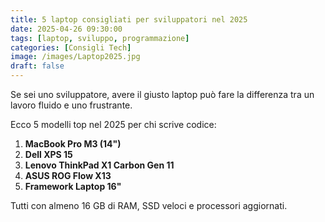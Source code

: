 ```yaml
---
title: 5 laptop consigliati per sviluppatori nel 2025
date: 2025-04-26 09:30:00
tags: [laptop, sviluppo, programmazione]
categories: [Consigli Tech]
image: /images/Laptop2025.jpg
draft: false
---
```


Se sei uno sviluppatore, avere il giusto laptop può fare la differenza tra un lavoro fluido e uno frustrante.

Ecco 5 modelli top nel 2025 per chi scrive codice:

1. **MacBook Pro M3 (14")**
2. **Dell XPS 15**
3. **Lenovo ThinkPad X1 Carbon Gen 11**
4. **ASUS ROG Flow X13**
5. **Framework Laptop 16"**

Tutti con almeno 16 GB di RAM, SSD veloci e processori aggiornati.
